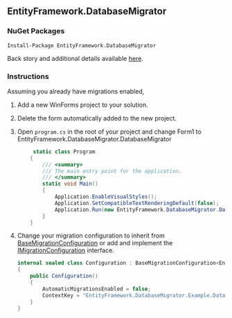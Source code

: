 ## EntityFramework.DatabaseMigrator

### NuGet Packages

```
Install-Package EntityFramework.DatabaseMigrator
```

Back story and additional details available [here](http://theothertimduncan.com/archive/Entity-Framework-Migrations-Real-World/).

### Instructions

Assuming you already have migrations enabled,

1. Add a new WinForms project to your solution.

2. Delete the form automatically added to the new project.

3. Open `program.cs` in the root of your project and change Form1 to EntityFramework.DatabaseMigrator.DatabaseMigrator

    ```csharp
    	 static class Program
        {
            /// <summary>
            /// The main entry point for the application.
            /// </summary>
            static void Main()
            {
                Application.EnableVisualStyles();
                Application.SetCompatibleTextRenderingDefault(false);
                Application.Run(new EntityFramework.DatabaseMigrator.DatabaseMigrator());
            }
        }
    ```

5. Change your migration configuration to inherit from [BaseMigrationConfiguration](https://github.com/TheOtherTimDuncan/EntityFramework.DatabaseMigrator/blob/master/EntityFramework.DatabaseMigrator/Migrations/BaseMigrationConfiguration.cs) or add and implement the [IMigrationConfiguration](https://github.com/TheOtherTimDuncan/EntityFramework.DatabaseMigrator/blob/master/EntityFramework.DatabaseMigrator/Migrations/IMigrationConfiguration.cs) interface.

    ```csharp
    internal sealed class Configuration : BaseMigrationConfiguration<EntityFramework.DatabaseMigrator.Example.Data.BlogContext>
    {
        public Configuration()
        {
            AutomaticMigrationsEnabled = false;
            ContextKey = "EntityFramework.DatabaseMigrator.Example.Data.BlogContext";
        }
    }
    ```
